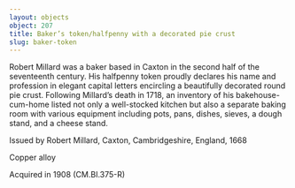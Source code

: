 ```yaml
---
layout: objects
object: 207
title: Baker’s token/halfpenny with a decorated pie crust
slug: baker-token
---
```


Robert Millard was a baker based in Caxton in the second half of the seventeenth century. His halfpenny token proudly declares his name and profession in elegant capital letters encircling a beautifully decorated round pie crust. Following Millard’s death in 1718, an inventory of his bakehouse-cum-home listed not only a well-stocked kitchen but also a separate baking room with various equipment including pots, pans, dishes, sieves, a dough stand, and a cheese stand.  

Issued by Robert Millard, Caxton, Cambridgeshire, England, 1668

Copper alloy  

Acquired in 1908 (CM.BI.375-R)
